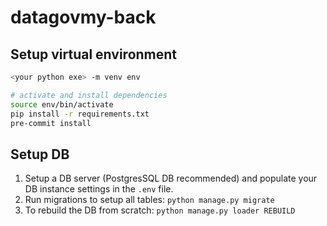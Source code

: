 # datagovmy-back

## Setup virtual environment

```bash
<your python exe> -m venv env

# activate and install dependencies
source env/bin/activate
pip install -r requirements.txt
pre-commit install
```

## Setup DB

1. Setup a DB server (PostgresSQL DB recommended) and populate your DB instance settings in the `.env` file.
2. Run migrations to setup all tables: `python manage.py migrate`
3. To rebuild the DB from scratch: `python manage.py loader REBUILD`
